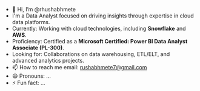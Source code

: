 - 👋 Hi, I’m @rhushabhmete 
- I'm a Data Analyst focused on driving insights through expertise in cloud data platforms.
- Currently: Working with cloud technologies, including **Snowflake** and **AWS**.
- Proficiency: Certified as a **Microsoft Certified: Power BI Data Analyst Associate (PL-300)**.
- Looking for: Collaborations on data warehousing, ETL/ELT, and advanced analytics projects.
- 📫 How to reach me email: rushabhmete7@gmail.com
- 😄 Pronouns: ...
- ⚡ Fun fact: ...

<!---
rhushabhmete/rhushabhmete is a ✨ special ✨ repository because its `README.md` (this file) appears on your GitHub profile.
You can click the Preview link to take a look at your changes.
--->
